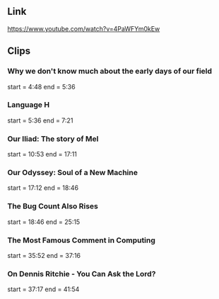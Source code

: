 ## Link
https://www.youtube.com/watch?v=4PaWFYm0kEw

## Clips

### Why we don't know much about the early days of our field
start = 4:48
end = 5:36

### Language H
start = 5:36
end = 7:21

### Our Iliad: The story of Mel
start = 10:53
end = 17:11

### Our Odyssey: Soul of a New Machine
start = 17:12
end = 18:46

### The Bug Count Also Rises
start = 18:46
end = 25:15

### The Most Famous Comment in Computing
start = 35:52
end = 37:16

### On Dennis Ritchie - You Can Ask the Lord?
start = 37:17
end = 41:54
